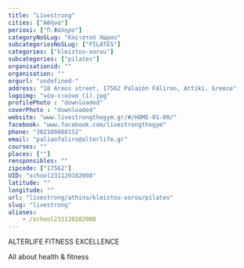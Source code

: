 ```yaml
---
title: "Livestrong"
cities: ["Αθήνα"]
perioxi: ["Π.Φάληρο"]
categoryNoSLug: "Κλειστού Χώρου"
subcategoriesNoSLug: ["PILATES"]
categories: ["kleistou-xorou"]
subcategories: ["pilates"]
organisationid: ""
organisation: ""
orgurl: "undefined-"
address: "18 Areos street, 17562 Palaión Fáliron, Attiki, Greece"
logoimg: "νέα-εικόνα (1).jpg"
profilePhoto : "downloaded"
coverPhoto : "downloaded"
website: "www.livestrongthegym.gr/#/HOME-01-00/"
facebook: "www.facebook.com/livestrongthegym"
phone: "302109888152"
email: "paliaofaliro@alterlife.gr"
courses: ""
places: [""]
rensponsibles: ""
zipcode: ["17562"]
UID: "school231120182008"
latitude: ""
longitude: ""
url: "livestrong/athina/kleistou-xorou/pilates"
slug: "livestrong"
aliases:
    - /school231120182008
---
```



ALTERLIFE FITNESS EXCELLENCE

All about health &amp; fitness